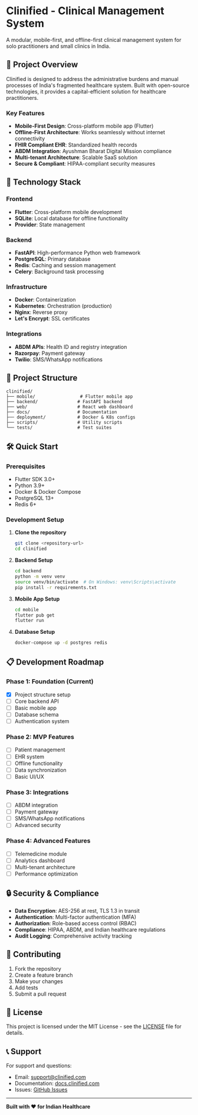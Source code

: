 # Clinified - Clinical Management System

A modular, mobile-first, and offline-first clinical management system for solo practitioners and small clinics in India.

## 🏥 Project Overview

Clinified is designed to address the administrative burdens and manual processes of India's fragmented healthcare system. Built with open-source technologies, it provides a capital-efficient solution for healthcare practitioners.

### Key Features

- **Mobile-First Design**: Cross-platform mobile app (Flutter)
- **Offline-First Architecture**: Works seamlessly without internet connectivity
- **FHIR Compliant EHR**: Standardized health records
- **ABDM Integration**: Ayushman Bharat Digital Mission compliance
- **Multi-tenant Architecture**: Scalable SaaS solution
- **Secure & Compliant**: HIPAA-compliant security measures

## 🚀 Technology Stack

### Frontend
- **Flutter**: Cross-platform mobile development
- **SQLite**: Local database for offline functionality
- **Provider**: State management

### Backend
- **FastAPI**: High-performance Python web framework
- **PostgreSQL**: Primary database
- **Redis**: Caching and session management
- **Celery**: Background task processing

### Infrastructure
- **Docker**: Containerization
- **Kubernetes**: Orchestration (production)
- **Nginx**: Reverse proxy
- **Let's Encrypt**: SSL certificates

### Integrations
- **ABDM APIs**: Health ID and registry integration
- **Razorpay**: Payment gateway
- **Twilio**: SMS/WhatsApp notifications

## 📁 Project Structure

```
clinified/
├── mobile/                 # Flutter mobile app
├── backend/               # FastAPI backend
├── web/                   # React web dashboard
├── docs/                  # Documentation
├── deployment/            # Docker & K8s configs
├── scripts/               # Utility scripts
└── tests/                 # Test suites
```

## 🛠️ Quick Start

### Prerequisites
- Flutter SDK 3.0+
- Python 3.9+
- Docker & Docker Compose
- PostgreSQL 13+
- Redis 6+

### Development Setup

1. **Clone the repository**
   ```bash
   git clone <repository-url>
   cd clinified
   ```

2. **Backend Setup**
   ```bash
   cd backend
   python -m venv venv
   source venv/bin/activate  # On Windows: venv\Scripts\activate
   pip install -r requirements.txt
   ```

3. **Mobile App Setup**
   ```bash
   cd mobile
   flutter pub get
   flutter run
   ```

4. **Database Setup**
   ```bash
   docker-compose up -d postgres redis
   ```

## 📋 Development Roadmap

### Phase 1: Foundation (Current)
- [x] Project structure setup
- [ ] Core backend API
- [ ] Basic mobile app
- [ ] Database schema
- [ ] Authentication system

### Phase 2: MVP Features
- [ ] Patient management
- [ ] EHR system
- [ ] Offline functionality
- [ ] Data synchronization
- [ ] Basic UI/UX

### Phase 3: Integrations
- [ ] ABDM integration
- [ ] Payment gateway
- [ ] SMS/WhatsApp notifications
- [ ] Advanced security

### Phase 4: Advanced Features
- [ ] Telemedicine module
- [ ] Analytics dashboard
- [ ] Multi-tenant architecture
- [ ] Performance optimization

## 🔒 Security & Compliance

- **Data Encryption**: AES-256 at rest, TLS 1.3 in transit
- **Authentication**: Multi-factor authentication (MFA)
- **Authorization**: Role-based access control (RBAC)
- **Compliance**: HIPAA, ABDM, and Indian healthcare regulations
- **Audit Logging**: Comprehensive activity tracking

## 🤝 Contributing

1. Fork the repository
2. Create a feature branch
3. Make your changes
4. Add tests
5. Submit a pull request

## 📄 License

This project is licensed under the MIT License - see the [LICENSE](LICENSE) file for details.

## 📞 Support

For support and questions:
- Email: support@clinified.com
- Documentation: [docs.clinified.com](https://docs.clinified.com)
- Issues: [GitHub Issues](https://github.com/clinified/clinified/issues)

---

**Built with ❤️ for Indian Healthcare** 